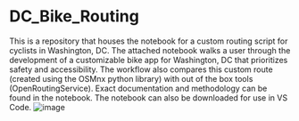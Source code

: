 # DC_Bike_Routing
This is a repository that houses the notebook for a custom routing script for cyclists in Washington, DC.
The attached notebook walks a user through the development of a customizable bike app for Washington, DC that prioritizes safety and accessibility. The workflow also compares this custom route (created using the OSMnx python library) with out of the box tools (OpenRoutingService). Exact documentation and methodology can be found in the notebook. The notebook can also be downloaded for use in VS Code.
![image](https://github.com/user-attachments/assets/fd9692c6-baf3-4766-b76f-f56baf65978d)
